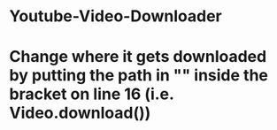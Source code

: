 # Youtube-Video-Downloader
# Change where it gets downloaded by putting the path in "" inside the bracket on line 16 (i.e. Video.download())
